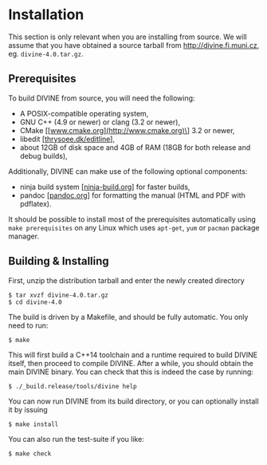 Installation
============

This section is only relevant when you are installing from source.  We will
assume that you have obtained a source tarball from <http://divine.fi.muni.cz>,
eg. `divine-4.0.tar.gz`.

Prerequisites
-------------

To build DIVINE from source, you will need the following:

* A POSIX-compatible operating system,
* GNU C++ (4.9 or newer) or clang (3.2 or newer),
* CMake \[[www.cmake.org](http://www.cmake.org)\] 3.2 or newer,
* libedit \[[thrysoee.dk/editline](http://thrysoee.dk/editline/)\],
* about 12GB of disk space and 4GB of RAM (18GB for both release and debug
  builds),

Additionally, DIVINE can make use of the following optional components:

* ninja build system \[[ninja-build.org](https://ninja-build.org)\] for faster
  builds,
* pandoc \[[pandoc.org](http://pandoc.org)\] for formatting the manual (HTML
  and PDF with pdflatex).

It should be possible to install most of the prerequisites automatically using
`make prerequisites` on any Linux which uses `apt-get`, `yum` or `pacman`
package manager.

Building & Installing
---------------------

First, unzip the distribution tarball and enter the newly created directory

    $ tar xvzf divine-4.0.tar.gz
    $ cd divine-4.0

The build is driven by a Makefile, and should be fully automatic. You only need
to run:

    $ make

This will first build a C++14 toolchain and a runtime required to build DIVINE
itself, then proceed to compile DIVINE. After a while, you should obtain the
main DIVINE binary. You can check that this is indeed the case by running:

    $ ./_build.release/tools/divine help

You can now run DIVINE from its build directory, or you can optionally install
it by issuing

    $ make install

You can also run the test-suite if you like:

    $ make check

